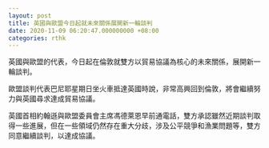 ```yaml
---
layout: post
title: 英國與歐盟今日起就未來關係展開新一輪談判
date: 2020-11-09 06:20:47.000000000 +08:00
categories: rthk
---
```


英國與歐盟的代表，今日起在倫敦就雙方以貿易協議為核心的未來關係，展開新一輪談判。

歐盟談判代表巴尼耶星期日坐火車抵達英國時說，非常高興回到倫敦，將會繼續努力與英國尋求達成貿易協議。

英國首相約翰遜與歐盟委員會主席馮德萊恩早前通電話，雙方承認雖然近期談判取得一些進展，但在一些領域仍然存在重大分歧，涉及公平競爭和漁業問題等，雙方同意繼續談判，以達成協議。
